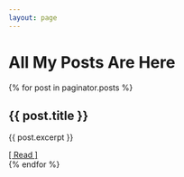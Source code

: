 ```yaml
---
layout: page
---
```


# All My Posts Are Here

 {% for post in paginator.posts %}
      <article>
        <h1>{{ post.title }}</h1>
        <p>{{ post.excerpt }}</p>
        <a href="{{ site.baseurl }}/{{ post.url }}">[ Read ]</a>
      </article>
      {% endfor %}

